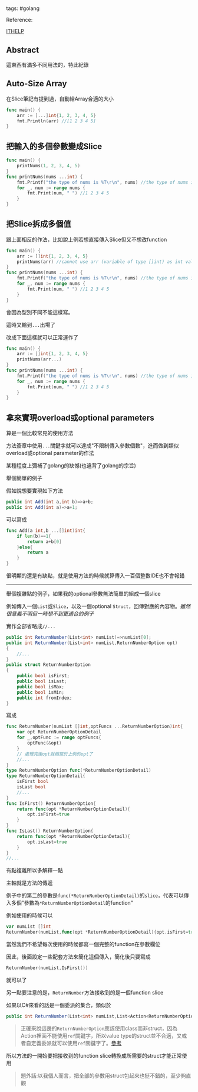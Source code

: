 #

tags: #golang

Reference:

[ITHELP](https://ithelp.ithome.com.tw/articles/10243319)

## Abstract

這東西有滿多不同用法的，特此紀錄

## Auto-Size Array

在Slice筆記有提到過，自動給Array合適的大小

```go
func main() {
	arr := [...]int{1, 2, 3, 4, 5}
	fmt.Println(arr) //[1 2 3 4 5]
}
```

## 把輸入的多個參數變成Slice

```go
func main() {
	printNums(1, 2, 3, 4, 5)
}
func printNums(nums ...int) {
	fmt.Printf("the type of nums is %T\r\n", nums) //the type of nums is []int
	for _, num := range nums {
		fmt.Print(num, " ") //1 2 3 4 5
	}
}
```

## 把Slice拆成多個值

跟上面相反的作法，比如說上例若想直接傳入Slice但又不想改function

```go
func main() {
	arr := []int{1, 2, 3, 4, 5}
	printNums(arr) //cannot use arr (variable of type []int) as int value in argument to print
}
func printNums(nums ...int) {
	fmt.Printf("the type of nums is %T\r\n", nums) //the type of nums is []int
	for _, num := range nums {
		fmt.Print(num, " ") //1 2 3 4 5
	}
}
```

會因為型別不同不能這樣寫。

這時又輪到`...`出場了

改成下面這樣就可以正常運作了

```go
func main() {
	arr := []int{1, 2, 3, 4, 5}
	printNums(arr...)
}
func printNums(nums ...int) {
	fmt.Printf("the type of nums is %T\r\n", nums) //the type of nums is []int
	for _, num := range nums {
		fmt.Print(num, " ") //1 2 3 4 5
	}
}
```

## 拿來實現overload或optional parameters

算是一個比較常見的使用方法

方法簽章中使用`...`關鍵字就可以達成"不限制傳入參數個數"，進而做到類似overload或optional parameter的作法

某種程度上彌補了golang的缺憾(也違背了golang的宗旨)

舉個簡單的例子

假如說想要實現如下方法

```C#
public int Add(int a,int b)=>a+b;
public int Add(int a)=>a+1;
```

可以寫成

```go
func Add(a int,b ...[]int)int{
    if len(b)==1{
        return a+b[0]
    }else{
        return a
    }
}
```

很明顯的還是有缺點，就是使用方法的時候就算傳入一百個整數IDE也不會報錯

---

舉個複雜點的例子，如果我的optional參數無法簡單的組成一個slice

例如傳入一個`List`或`Slice`，以及一個optional `Struct`，回傳對應的內容物。*雖然很意義不明但一時想不到更適合的例子*

實作全部省略成`//...`

```C#
public int ReturnNumber(List<int> numList)=>numList[0];
public int ReturnNumber(List<int> numList,ReturnNumberOption opt)
{
    //...
}
public struct ReturnNumberOption
{
    public bool isFirst;
    public bool isLast;
    public bool isMax;
    public bool isMin;
    public int fromIndex;
}
```

寫成

```go
func ReturnNumber(numList []int,optFuncs ...ReturnNumberOption)int{
    var opt ReturnNumberOptionDetail
    for _,optFunc := range optFuncs{
        optFunc(&opt)
    }
    // 處理完後opt就相當於上例的opt了
    //...
}
type ReturnNumberOption func(*ReturnNumberOptionDetail)
type ReturnNumberOptionDetail{
    isFirst bool
    isLast bool
    //...
}
func IsFirst() ReturnNumberOption{
    return func(opt *ReturnNumberOptionDetail){
        opt.isFirst=true
    }
}
func IsLast() ReturnNumberOption{
    return func(opt *ReturnNumberOptionDetail){
        opt.isLast=true
    }
}
//...
```

有點複雜所以多解釋一點

主軸就是方法的傳遞

例子中的第二的參數是`func(*ReturnNumberOptionDetail)`的`slice`，代表可以傳入多個"參數為`*ReturnNumberOptionDetail`的function"

例如使用的時候可以

```go
var numList []int
ReturnNumber(numList,func(opt *ReturnNumberOptionDetail){opt.isFirst=true})
```

當然我們不希望每次使用的時候都寫一個完整的function在參數欄位

因此，後面設定一些配套方法來簡化這個傳入，簡化後只要寫成

```go
ReturnNumber(numList,IsFirst())
```

就可以了

另一點要注意的是，`ReturnNumber`方法接收到的是一個function slice

如果以C#來看的話是一個委派的集合，類似於

```C#
public int ReturnNumber(List<int> numList,List<Action<ReturnNumberOption>> optFuncs)
```

> 正確來說這邊的`ReturnNumberOption`應該使用class而非struct，因為Action裡面不能使用`ref`關鍵字，所以value type的struct並不合適，又或者自定義委派就可以使用`ref`關鍵字了。[參考](https://stackoverflow.com/questions/2462814/func-delegate-with-ref-variable)

所以方法的一開始要把接收到的function slice轉換成所需要的struct才能正常使用

> 題外話:以我個人而言，把全部的參數用struct包起來也挺不錯的，至少夠直觀
